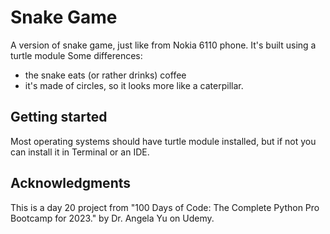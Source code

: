 # Snake Game
A version of snake game, just like from Nokia 6110 phone. It's built using a turtle module
Some differences:
- the snake eats (or rather drinks) coffee
- it's made of circles, so it looks more like a caterpillar.

## Getting started
Most operating systems should have turtle module installed, but if not you can install it in Terminal or an IDE.

## Acknowledgments
This is a day 20 project from "100 Days of Code: The Complete Python Pro Bootcamp for 2023." by Dr. Angela Yu on Udemy.
